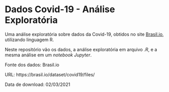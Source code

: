 <h1>Dados Covid-19 - Análise Exploratória</h1>
<p>Uma análise exploratória sobre dados da Covid-19, obtidos no site <a href="https://brasil.io">Brasil.io</a>, utilizando linguagem R.</p>
<p>Neste repositório vão os dados, a análise exploratória em arquivo <i>.R</i>, e a mesma análise em um <i>notebook Jupyter</i>.</p>
<p>Fonte dos dados: Brasil.io</p>
<p>URL: https://brasil.io/dataset/covid19/files/</p>
<p>Data de download: 02/03/2021</p>


